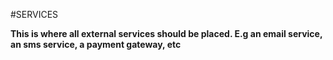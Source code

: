 #SERVICES

**This is where all external services should be placed. E.g an email service, an sms service,
a payment gateway, etc**
